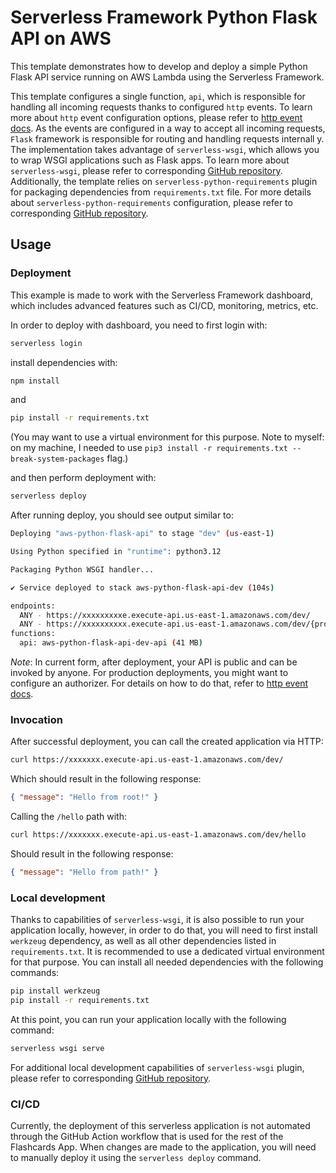 <!--
title: 'Serverless Framework Python Flask API on AWS'
description: 'This template demonstrates how to develop and deploy a simple Python Flask API running on AWS Lambda using the Serverless Framework.'
layout: Doc
framework: v4
platform: AWS
language: Python
priority: 2
authorLink: 'https://github.com/serverless'
authorName: 'Serverless, Inc.'
authorAvatar: 'https://avatars1.githubusercontent.com/u/13742415?s=200&v=4'
-->

# Serverless Framework Python Flask API on AWS

This template demonstrates how to develop and deploy a simple Python Flask API service running on AWS Lambda using the Serverless Framework.

This template configures a single function, `api`, which is responsible for handling all incoming requests thanks to configured `http` events. To learn more about `http` event configuration options, please refer to [http event docs](https://www.serverless.com/framework/docs/providers/aws/events/apigateway/). As the events are configured in a way to accept all incoming requests, `Flask` framework is responsible for routing and handling requests internall y. The implementation takes advantage of `serverless-wsgi`, which allows you to wrap WSGI applications such as Flask apps. To learn more about `serverless-wsgi`, please refer to corresponding [GitHub repository](https://github.com/logandk/serverless-wsgi). Additionally, the template relies on `serverless-python-requirements` plugin for packaging dependencies from `requirements.txt` file. For more details about `serverless-python-requirements` configuration, please refer to corresponding [GitHub repository](https://github.com/UnitedIncome/serverless-python-requirements).

## Usage

### Deployment

This example is made to work with the Serverless Framework dashboard, which includes advanced features such as CI/CD, monitoring, metrics, etc.

In order to deploy with dashboard, you need to first login with:

```bash
serverless login
```

install dependencies with:

```bash
npm install
```

and 
 
```bash
pip install -r requirements.txt
```

(You may want to use a virtual environment for this purpose. Note to myself: on my machine, I needed to use `pip3 install -r requirements.txt --break-system-packages` flag.)

and then perform deployment with:

```bash
serverless deploy
```

After running deploy, you should see output similar to:

```bash
Deploying "aws-python-flask-api" to stage "dev" (us-east-1)

Using Python specified in "runtime": python3.12

Packaging Python WSGI handler...

✔ Service deployed to stack aws-python-flask-api-dev (104s)

endpoints:
  ANY - https://xxxxxxxxxe.execute-api.us-east-1.amazonaws.com/dev/
  ANY - https://xxxxxxxxxx.execute-api.us-east-1.amazonaws.com/dev/{proxy+}
functions:
  api: aws-python-flask-api-dev-api (41 MB)

```

_Note_: In current form, after deployment, your API is public and can be invoked by anyone. For production deployments, you might want to configure an authorizer. For details on how to do that, refer to [http event docs](https://www.serverless.com/framework/docs/providers/aws/events/apigateway/).

### Invocation

After successful deployment, you can call the created application via HTTP:

```bash
curl https://xxxxxxx.execute-api.us-east-1.amazonaws.com/dev/
```

Which should result in the following response:

```json
{ "message": "Hello from root!" }
```

Calling the `/hello` path with:

```bash
curl https://xxxxxxx.execute-api.us-east-1.amazonaws.com/dev/hello
```

Should result in the following response:

```json
{ "message": "Hello from path!" }
```

### Local development

Thanks to capabilities of `serverless-wsgi`, it is also possible to run your application locally, however, in order to do that, you will need to first install `werkzeug` dependency, as well as all other dependencies listed in `requirements.txt`. It is recommended to use a dedicated virtual environment for that purpose. You can install all needed dependencies with the following commands:

```bash
pip install werkzeug
pip install -r requirements.txt
```

At this point, you can run your application locally with the following command:

```bash
serverless wsgi serve
```

For additional local development capabilities of `serverless-wsgi` plugin, please refer to corresponding [GitHub repository](https://github.com/logandk/serverless-wsgi).

### CI/CD

Currently, the deployment of this serverless application is not automated through the GitHub Action workflow that is used for the rest of the Flashcards App. When changes are made to the application, you will need to manually deploy it using the `serverless deploy` command.